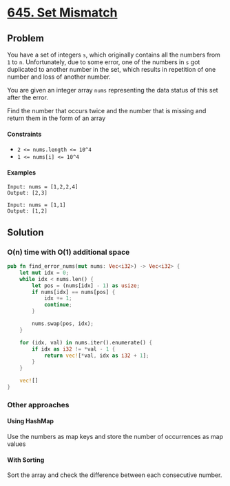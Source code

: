 # [645. Set Mismatch](https://leetcode.com/problems/set-mismatch/)

## Problem

You have a set of integers `s`, which originally contains all the numbers
from `1` to `n`. Unfortunately, due to some error, one of the numbers in `s` got
duplicated to another number in the set, which results in repetition of one
number and loss of another number.

You are given an integer array `nums` representing the data status of this set
after the error.

Find the number that occurs twice and the number that is missing and return them
in the form of an array

#### Constraints

* `2 <= nums.length <= 10^4`
* `1 <= nums[i] <= 10^4`

#### Examples

```text
Input: nums = [1,2,2,4]
Output: [2,3]
```

```text
Input: nums = [1,1]
Output: [1,2]
```

## Solution

### O(n) time with O(1) additional space

```rust
pub fn find_error_nums(mut nums: Vec<i32>) -> Vec<i32> {
    let mut idx = 0;
    while idx < nums.len() {
        let pos = (nums[idx] - 1) as usize;
        if nums[idx] == nums[pos] {
            idx += 1;
            continue;
        }

        nums.swap(pos, idx);
    }

    for (idx, val) in nums.iter().enumerate() {
        if idx as i32 != *val - 1 {
            return vec![*val, idx as i32 + 1];
        }
    }

    vec![]
}
```

### Other approaches

#### Using HashMap

Use the numbers as map keys and store the number of occurrences as map values

#### With Sorting

Sort the array and check the difference between each consecutive number. 
